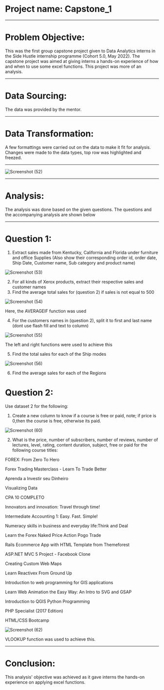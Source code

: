 # Project name: Capstone_1 

-----
# Problem Objective: 
This was the first group capstone project given to Data Analytics interns in the Side Hustle internship programme (Cohort 5.0, May 2022). The capstone project was aimed at giving interns a hands-on experience of how and when to use some excel functions. This project was more of an analysis.

-------

# Data Sourcing: 
The data was provided by the mentor.

---------
# Data Transformation: 
A few formattings were carried out on the data to make it fit for analysis. Changes were made to the data types, top row was highlighted and freezed.

-----
![Screenshot (52)](https://user-images.githubusercontent.com/106060166/178358481-e07a223f-3eb2-459f-a83e-2b6bd1d8dbf6.png)

-------
# Analysis: 

The analysis was done based on the given questions. The questions and the accompanying analysis are shown below

----
# Question 1: 

1. Extract sales made from Kentucky, California and Florida under furniture and office Supplies (Also show their corresponding order id, order date, Ship Date, Customer name, Sub category and product name)

![Screenshot (53)](https://user-images.githubusercontent.com/106060166/178359632-37b87616-00fb-4aa2-b15a-f94a66e9295f.png)

2. For all kinds of Xerox products, extract their respective sales and customer names
3. Find the average total sales for (question 2) if sales is not equal to 500

![Screenshot (54)](https://user-images.githubusercontent.com/106060166/178359891-82b79392-c065-42f9-acf8-4265050db1ec.png)

Here, the AVERAGEIF function was used

4. For the customers names in (question 2), split it to first and last name (dont use flash fill and text to column)

![Screenshot (55)](https://user-images.githubusercontent.com/106060166/178360798-5bf03c03-96bc-46be-af59-b8f6f3b5d68e.png)

The left and right functions were used to achieve this

5. Find the total sales for each of the Ship modes

![Screenshot (56)](https://user-images.githubusercontent.com/106060166/178361556-456d21bc-eae4-4a9d-b719-ea8a0c70349e.png)

6. Find the average sales for each of the Regions



# Question 2:
Use dataset 2 for the following:

1) Create a new column to know if a course is free or paid, note; if price is 0,then the course is free, otherwise its paid.

![Screenshot (60)](https://user-images.githubusercontent.com/106060166/178365921-1b761a5d-e1f2-44f6-bcc2-419214477dfd.png)

2) What is the price, number of subscribers, number of reviews, number of lectures, level, rating, content duration, subject, free or paid for the following course titles:

FOREX: From Zero To Hero

Forex Trading Masterclass - Learn To Trade Better

Aprenda a Investir seu Dinheiro

Visualizing Data

CPA 10 COMPLETO

Innovators and innovation: Travel through time!

Intermediate Accounting 1: Easy. Fast. Simple!

Numeracy skills in business and everyday life:Think and Deal

Learn the Forex Naked Price Action Pogo Trade

Rails Ecommerce App with HTML Template from Themeforest

ASP.NET MVC 5 Project - Facebook Clone

Creating Custom Web Maps

Learn Reactivex From Ground Up

Introduction to web programming for GIS applications

Learn Web Animation the Easy Way: An Intro to SVG and GSAP

Introduction to QGIS Python Programming

PHP Specialist (2017 Edition)

HTML/CSS Bootcamp

![Screenshot (62)](https://user-images.githubusercontent.com/106060166/178366069-1103f5b8-c705-40e3-b267-a97eb7b05a68.png)

VLOOKUP function was used to achieve this.

-----
# Conclusion: 

This analysis' objective was achieved as it gave interns the hands-on experience on applying excel functions.
